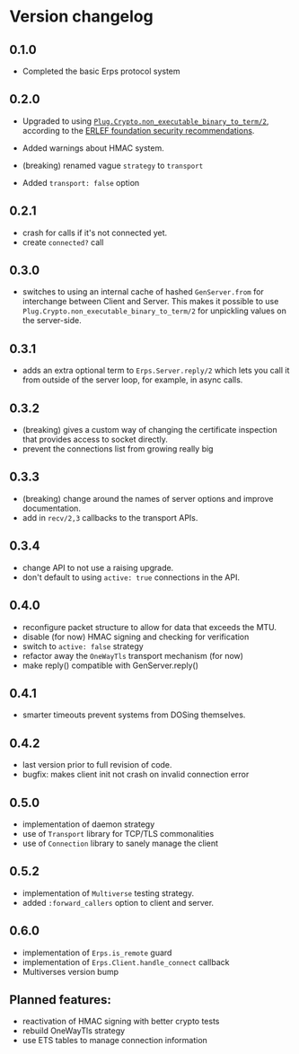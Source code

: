 # Version changelog

## 0.1.0

- Completed the basic Erps protocol system

## 0.2.0

- Upgraded to using [`Plug.Crypto.non_executable_binary_to_term/2`](https://hexdocs.pm/plug_crypto/Plug.Crypto.html#non_executable_binary_to_term/2), according to the [ERLEF foundation security recommendations](https://erlef.github.io/security-wg/secure_coding_and_deployment_hardening/serialisation).

- Added warnings about HMAC system.
- (breaking) renamed vague `strategy` to `transport`
- Added `transport: false` option

## 0.2.1

- crash for calls if it's not connected yet.
- create `connected?` call

## 0.3.0

- switches to using an internal cache of hashed `GenServer.from` for
  interchange between Client and Server.  This makes it possible to use
  `Plug.Crypto.non_executable_binary_to_term/2` for unpickling values
  on the server-side.

## 0.3.1

- adds an extra optional term to `Erps.Server.reply/2` which lets you
  call it from outside of the server loop, for example, in async calls.

## 0.3.2

- (breaking) gives a custom way of changing the certificate inspection that
  provides access to socket directly.
- prevent the connections list from growing really big

## 0.3.3

- (breaking) change around the names of server options and improve documentation.
- add in `recv/2,3` callbacks to the transport APIs.

## 0.3.4

- change API to not use a raising upgrade.
- don't default to using `active: true` connections in the API.

## 0.4.0

- reconfigure packet structure to allow for data that exceeds the MTU.
- disable (for now) HMAC signing and checking for verification
- switch to `active: false` strategy
- refactor away the `OneWayTls` transport mechanism (for now)
- make reply() compatible with GenServer.reply()

## 0.4.1

- smarter timeouts prevent systems from DOSing themselves.

## 0.4.2

- last version prior to full revision of code.
- bugfix: makes client init not crash on invalid connection error

## 0.5.0

- implementation of daemon strategy
- use of `Transport` library for TCP/TLS commonalities
- use of `Connection` library to sanely manage the client

## 0.5.2

- implementation of `Multiverse` testing strategy.
- added `:forward_callers` option to client and server.

## 0.6.0

- implementation of `Erps.is_remote` guard
- implementation of `Erps.Client.handle_connect` callback
- Multiverses version bump

## Planned features:

- reactivation of HMAC signing with better crypto tests
- rebuild OneWayTls strategy
- use ETS tables to manage connection information
